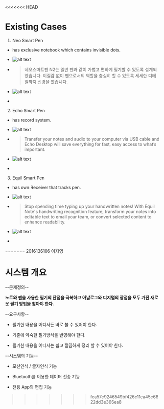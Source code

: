 <<<<<<< HEAD

# Existing Cases
1. Neo Smart Pen
- has exclusive notebook which contains invisible dots.

- ![alt text][NSP]

- >네오스마트펜 N2는 일반 펜과 같이 가볍고 편하게 필기할 수 있도록 설계되었습니다. 이질감 없이 펜으로서의 역할을 충실히 할 수 있도록 세세한 디테일까지 신경을 썼습니다.

- ![alt text](https://www.neosmartpen.com/kr/wp-content/uploads/sites/2/2016/12/pen_design_img-2-768x145.png)

- [Link]: https://www.neosmartpen.com/kr/


2. Echo Smart Pen
- has record system.
- ![alt text][EcSP]

- >Transfer your notes and audio to your computer via USB cable and Echo Desktop will save everything for fast, easy access to what’s important.

- ![alt text](https://www.livescribe.com/en-us/images/smartpen/echo/overview/echo_record.jpg)

- [Link]: https://www.livescribe.com/en-us/smartpen/echo/


3. Equil Smart Pen
- has own Receiver that tracks pen.
- ![alt text][EqSP]

- >Stop spending time typing up your handwritten notes! With Equil Note's handwriting recognition feature, transform your notes into editable text to email your team, or convert selected content to enhance readability.

- ![alt text](http://myequil.wpengine.com/wp-content/uploads/2014/09/ti_4.jpg)

- [Link]: https://www.myequil.com/home/

[NSP]: http://www.geeky-gadgets.com/wp-content/uploads/2014/09/Smartpen2.jpg

[EcSP]: https://www.livescribe.com/images/smartpen/echo/overview/banner_responsive.png

[EqSP]: https://www.myequil.com/wp-content/themes/ensconce/images/Equilsp2_website-DESK_1900_7b.jpg


=======
2016136106 이지영

시스템 개요 
===============

--문제정의--

**노트와 펜을 사용한 필기의 단점을 극복하고 아날로그와 디지털의 장점을 모두 가진 새로운 필기 방법을 찾아야 한다.**

--요구사항--
* 필기한 내용을 어디서든 바로 볼 수 있어야 한다.
- 기존에 익숙한 필기방식을 반영해야 한다.
+ 필기한 내용을 어디서는 쉽고 깔끔하게 정리 할 수 있어야 한다.


--시스템의 기능--
* 모션인식 / 글자인식 기능
- Bluetooth를 이용한 데이터 전송 기능
+ 전용 App의 편집 기능



>>>>>>> fea57c9246549bf426c11ea45c6822dd3e366ea8
